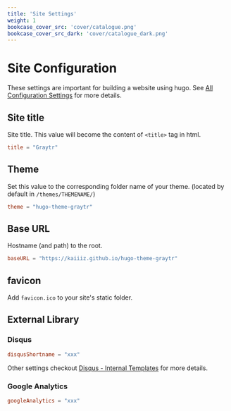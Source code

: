 ```yaml
---
title: 'Site Settings'
weight: 1
bookcase_cover_src: 'cover/catalogue.png'
bookcase_cover_src_dark: 'cover/catalogue_dark.png'
---
```


# Site Configuration

These settings are important for building a website using hugo. See [All Configuration Settings](https://gohugo.io/getting-started/configuration/#all-configuration-settings) for more details.

## Site title

Site title. This value will become the content of `<title>` tag in html.

```toml
title = "Graytr"
```

## Theme

Set this value to the corresponding folder name of your theme. (located by default in `/themes/THEMENAME/`)

```toml
theme = "hugo-theme-graytr"
```

## Base URL

Hostname (and path) to the root.

```toml
baseURL = "https://kaiiiz.github.io/hugo-theme-graytr"
```

## favicon

Add `favicon.ico` to your site's static folder.

## External Library

### Disqus

```toml
disqusShortname = "xxx"
```

Other settings checkout [Disqus - Internal Templates](https://gohugo.io/templates/internal/#disqus) for more details.

### Google Analytics

```toml
googleAnalytics = "xxx"
```
